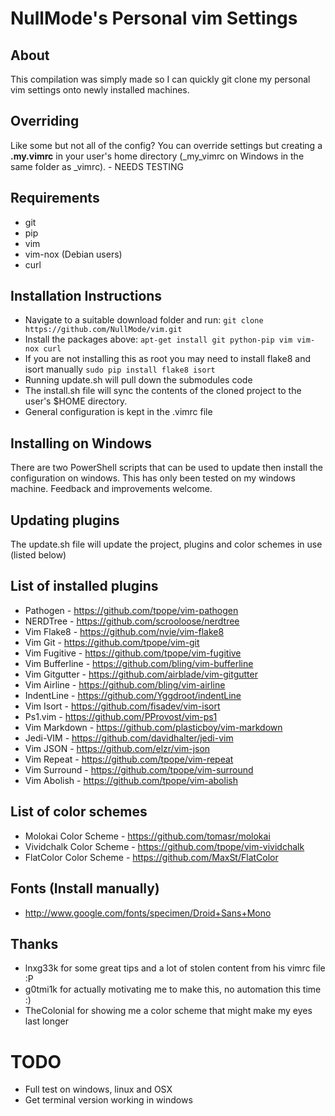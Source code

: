 # NullMode's Personal vim Settings

## About
This compilation was simply made so I can quickly git clone my personal
vim settings onto newly installed machines.

## Overriding
Like some but not all of the config? You can override settings but creating a
**.my.vimrc** in your user's home directory (_my_vimrc on Windows in the same
folder as _vimrc). - NEEDS TESTING

## Requirements
* git
* pip
* vim
 * vim-nox (Debian users)
* curl

## Installation Instructions
* Navigate to a suitable download folder and run:
`git clone https://github.com/NullMode/vim.git`
* Install the packages above: `apt-get install git python-pip vim vim-nox curl`
* If you are not installing this as root you may need to install flake8 and
  isort manually
`sudo pip install flake8 isort`
* Running update.sh will pull down the submodules code
* The install.sh file will sync the contents of the cloned project to the user's $HOME directory.
* General configuration is kept in the .vimrc file

## Installing on Windows

There are two PowerShell scripts that can be used to update then install the configuration on windows. This has only been tested on my windows machine. Feedback and improvements welcome.

## Updating plugins
The update.sh file will update the project, plugins and color schemes in use (listed below)

## List of installed plugins
* Pathogen - https://github.com/tpope/vim-pathogen
* NERDTree - https://github.com/scrooloose/nerdtree
* Vim Flake8 - https://github.com/nvie/vim-flake8
* Vim Git - https://github.com/tpope/vim-git
* Vim Fugitive - https://github.com/tpope/vim-fugitive
* Vim Bufferline - https://github.com/bling/vim-bufferline
* Vim Gitgutter - https://github.com/airblade/vim-gitgutter
* Vim Airline - https://github.com/bling/vim-airline
* IndentLine - https://github.com/Yggdroot/indentLine
* Vim Isort - https://github.com/fisadev/vim-isort
* Ps1.vim - https://github.com/PProvost/vim-ps1
* Vim Markdown - https://github.com/plasticboy/vim-markdown
* Jedi-VIM - https://github.com/davidhalter/jedi-vim
* Vim JSON - https://github.com/elzr/vim-json
* Vim Repeat - https://github.com/tpope/vim-repeat
* Vim Surround - https://github.com/tpope/vim-surround
* Vim Abolish - https://github.com/tpope/vim-abolish

## List of color schemes
* Molokai Color Scheme - https://github.com/tomasr/molokai
* Vividchalk Color Scheme - https://github.com/tpope/vim-vividchalk
* FlatColor Color Scheme - https://github.com/MaxSt/FlatColor

## Fonts (Install manually)
+ http://www.google.com/fonts/specimen/Droid+Sans+Mono

## Thanks
* lnxg33k for some great tips and a lot of stolen content from his vimrc
file :P
* g0tmi1k for actually motivating me to make this, no automation this time :)
* TheColonial for showing me a color scheme that might make my eyes last longer

# TODO
+ Full test on windows, linux and OSX
+ Get terminal version working in windows
